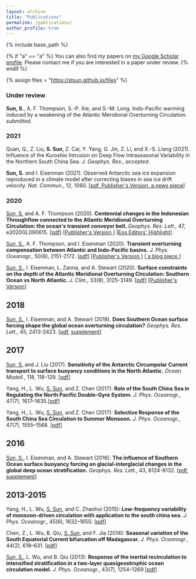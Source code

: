 ```yaml
---
layout: archive
title: "Publications"
permalink: /publications/
author_profile: true
---
```


{% include base_path %}

{% if "a" == "a" %}
  You can also find my papers on <a href="https://scholar.google.com/citations?user=IJMEC2EAAAAJ&hl=en">my Google Scholar profile</a>. Please contact me if you are interested in a paper under review.
{% endif %}

{% assign files = "https://stsun.github.io/files" %}

### Under review

**Sun, S.**, A. F. Thompson, S.-P. Xie, and S.-M. Long. Indo-Pacific warming induced by a weakening of the Atlantic Meridional Overturning Circulation. *submitted.*

### 2021

Quan, Q., Z. Liu, **S. Sun**, Z. Cai, Y. Yang, G. Jin, Z. Li, and X.-S. Liang (2021). Influence of the Kuroshio Intrusion on Deep Flow Intraseasonal Variability in the Northern South China Sea.  *J. Geophys. Res., accepted.*

**Sun, S.** and I. Eisenman (2021). Observed Antarctic sea ice expansion reproduced in a climate model after correcting biases in sea ice drift velocity. *Nat. Commun.*, 12, 1060. [[pdf, ]({{files}}/Sun-Eisenman-2021-NCOMMS.pdf) [Publisher's Version, ](https://doi.org/10.1038/s41467-021-21412-z) [a news piece](https://scripps.ucsd.edu/news/simulation-vs-reality-researchers-modify-climate-model-explain-expanding-antarctic-sea-ice)]

### 2020

<p><u>Sun, S.</u> and A. F. Thompson (2020). <b> Centennial changes in the Indonesian Throughflow connected to the Atlantic Meridional Overturning Circulation: the ocean's transient conveyor belt. </b> <i> Geophys. Res. Lett., </i> 47,  e2020GL090615. [<a href="{{files}}/Sun-Thompson-2020-GRL-ITF.pdf">pdf</a>] [<a href="https://doi.org/10.1029/2020GL090615">Publisher's Version </a>] [<a href="https://eos.org/editor-highlights/what-causes-centennial-changes-in-the-indonesian-throughflow">Eos Editors' Highlight</a>]</p>

<p><u>Sun, S.</u>, A. F. Thompson, and I. Eisenman (2020). <b>Transient overturning compensation between Atlantic and Indo-Pacific basins.</b> <i> J. Phys. Oceanogr., </i> 50(8), 2151-2172.  [<a href="{{files}}/Sun-Thompson-Eisenman-2020-JPO.pdf">pdf</a>] [<a href="https://doi.org/10.1175/JPO-D-20-0060.1">Publisher's Version </a>] [<a href="https://ocean2climate.org/2020/06/25/compensating-change-in-the-indo-pacific-moc-in-response-to-the-atlantic-moc-slowdown/"> a blog piece </a>] </p>

<p><u>Sun, S.</u>, I. Eisenman, L. Zanna, and A. Stewart (2020). <b>Surface constraints on the depth of the Atlantic Meridional Overturning Circulation: Southern Ocean vs North Atlantic.</b> <i> J. Clim., </i>  33(8), 3125-3149. [<a href="{{files}}/Sun-Eisenman-Zanna-Stewart-inpress-2020.pdf">pdf</a>] [<a href="https://doi.org/10.1175/JCLI-D-19-0546.1">Publisher's Version</a>]</p>

## 2018

<p><u>Sun, S.</u>, I. Eisenman, and A. Stewart (2018). <b>Does Southern Ocean surface forcing shape the global ocean overturning circulation?</b> <i>Geophys. Res. Lett.,</i> 45, 2413-2423. [<a href="{{ files }}/Sun_et_al-2018-Geophysical_Research_Letters.pdf">pdf</a>, <a href="{{ files }}/Sun_et_al-2018-Geophysical_Research_Letters.sup.pdf">supplement</a>]</p>

## 2017

<p><u>Sun, S.</u> and J. Liu (2017). <b>Sensitivity of the Antarctic Circumpolar Current transport to surface buoyancy conditions in the North Atlantic.</b> <i>Ocean Modell.</i>, 118, 118–129. [<a href="{{ files }}/Sun-Liu-2017-ACC.pdf">pdf</a>]</p>

<p>Yang, H., L. Wu, <u>S. Sun</u>, and Z. Chen (2017): <b>Role of the South China Sea in Regulating the North Pacific Double-Gyre System.</b> <i>J. Phys. Oceanogr.</i>, 47(7), 1617–1635.[<a href="{{ files }}/Yang_etal_2017.pdf">pdf</a>] </p>

<p>Yang, H., L. Wu, <u>S. Sun</u>, and Z. Chen (2017): <b>Selective Response of the South China Sea Circulation to Summer Monsoon.</b> <i>J. Phys. Oceanogr.</i>, 47(7), 1555–1568. [<a href="{{ files }}/Yang-2017-SCSIntraSeasonal.pdf">pdf</a>]</p>

## 2016

<p><u>Sun, S.</u>, I. Eisenman, and A. Stewart (2016). 
<b>The influence of Southern Ocean surface buoyancy forcing on glacial-interglacial changes in the global deep ocean stratification.</b> 
<i>Geophys. Res. Lett.,</i> 43, 8124-8132. [<a href="{{ files }}/Sun_et_al-2016-Geophysical_Research_Letters.pdf">pdf</a>, <a href="{{ files }}/Sun_et_al-2016-Geophysical_Research_Letters.sup-1.pdf">supplement</a>]</p>

## 2013-2015

<p>Yang, H., L. Wu, <u>S. Sun</u>, and C. Zhaohui (2015): <b>Low-frequency variability of monsoon-driven circulation with application to the south china sea.</b> <i>J. Phys. Oceanogr.</i>, 45(6), 1632–1650. [<a href="{{ files }}/Yang_etal_2014.pdf">pdf</a>]</p>

<p>Chen, Z., L. Wu, B. Qiu, <u>S. Sun</u>, and F. Jia (2014): <b>Seasonal variation of the South Equatorial Current bifurcation off Madagascar.</b> <i>J. Phys. Oceanogr.</i>, 44(2), 618–631. [<a href="{{ files }}/Chen_etal_2013.pdf">pdf</a>]</p>

<p> <u>Sun, S.</u>, L. Wu, and B. Qiu (2013): <b>Response of the inertial recirculation to intensified stratification in a two-layer quasigeostrophic ocean circulation model.</b> <i>J. Phys. Oceanogr.</i>, 43(7), 1254–1269 [<a href="{{ files }}/Sun_etal_2013.pdf">pdf</a>]</p>



<!---
## In-prep or submitted


-->
